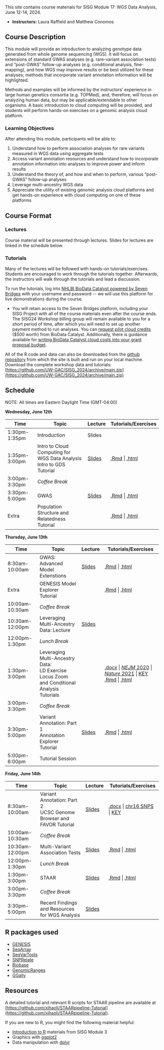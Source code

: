 This site contains course materials for SISG Module 17: WGS Data Analysis, June 12-14, 2024. 

- **Instructors:** Laura Raffield and Matthew Conomos

## Course Description
This module will provide an introduction to analyzing genotype data generated from whole genome sequencing (WGS). It will focus on extensions of standard GWAS analyses (e.g. rare-variant association tests) and “post-GWAS” follow-up analyses (e.g. conditional analysis, fine-mapping), and how WGS may improve results or be best utilized for these analyses; methods that incorporate variant annotation information will be highlighted.

Methods and examples will be informed by the instructors’ experience in large human genetics consortia (e.g. TOPMed), and, therefore, will focus on analyzing human data, but may be applicable/extendable to other organisms. A basic introduction to cloud computing will be provided, and students will perform hands-on exercises on a genomic analysis cloud platform.

### Learning Objectives
After attending this module, participants will be able to: 
1. Understand how to perform association analyses for rare variants measured in WGS data using aggregate tests
2. Access variant annotation resources and understand how to incorporate annotation information into analyses to improve power and inform results
3. Understand the theory of, and how and when to perform, various “post-GWAS” follow-up analyses 
4. Leverage multi-ancestry WGS data
5. Appreciate the utility of existing genomic analysis cloud platforms and get hands-on experience with cloud computing on one of these platforms

## Course Format

### Lectures
Course material will be presented through lectures. Slides for lectures are linked in the schedule below.

### Tutorials
Many of the lectures will be followed with hands-on tutorials/exercises. Students are encouraged to work through the tutorials together. Afterwards, the instructors will walk through the tutorials and lead a discussion.

To run the tutorials, log into [NHLBI BioData Catalyst powered by Seven Bridges](https://platform.sb.biodatacatalyst.nhlbi.nih.gov) with your username and password -- we will use this platform for live demonstrations during the course.

- You will retain access to the Seven Bridges platform, including your SISG Project with all of the course materials even after the course ends. The SISG24 Workshop billing group will remain available to you for a short period of time, after which you will need to set up another payment method to run analyses. You can [request pilot cloud credits](https://biodatacatalyst.nhlbi.nih.gov/resources/cloud-credits) ($500 worth) from BioData Catalyst. Additionally, there is guidance available for [writing BioData Catalyst cloud costs into your grant proposal budget](https://bdcatalyst.gitbook.io/biodata-catalyst-documentation/written-documentation/getting-started/writing-biodata-catalyst-into-a-grant-proposal). 

All of the R code and data can also be downloaded from the [github repository](https://github.com/UW-GAC/SISG_2024) from which the site is built and run on your local machine. Download the complete workshop data and tutorials: [https://github.com/UW-GAC/SISG_2024/archive/main.zip](https://github.com/UW-GAC/SISG_2024/archive/main.zip)


## Schedule

NOTE: All times are Eastern Daylight Time (GMT-04:00)

**Wednesday, June 12th**

| Time | Topic | Lecture | Tutorials/Exercises |
| --- | --- | --- | --- |
| 1:30pm-1:35pm | Introduction | Slides | |
| 1:35pm-3:00pm | Intro to Cloud Computing for WGS Data Analysis <br> Intro to GDS Tutorial | [Slides](https://docs.google.com/presentation/d/1SVbxImtUE0VsEHzl8mpj2oXBdT_Alw8twkj1CX8efLY/preview?slide=id.p) | [.Rmd](https://github.com/UW-GAC/SISG_2024/blob/main/01_gds_intro.Rmd) \| [.html](https://htmlpreview.github.io/?https://github.com/UW-GAC/SISG_2024/blob/main/01_gds_intro.html) |
| 3:00pm-3:30pm | _Coffee Break_ | | |
| 3:30pm-5:00pm | GWAS | [Slides](https://drive.google.com/file/d/1QvaRc5n1TI85qPAHTj3SuKRWYo1Flmaf/view?usp=drive_link) | [.Rmd](https://github.com/UW-GAC/SISG_2024/blob/main/02_GWAS.Rmd) \| [.html](https://htmlpreview.github.io/?https://github.com/UW-GAC/SISG_2024/blob/main/02_GWAS.html) |
| Extra | Population Structure and Relatedness Tutorial | | [.Rmd](https://github.com/UW-GAC/SISG_2024/blob/main/02.A_pop_structure_relatedness.Rmd) \| [.html](https://htmlpreview.github.io/?https://github.com/UW-GAC/SISG_2024/blob/main/02.A_pop_structure_relatedness.html)

**Thursday, June 13th**

| Time | Topic | Lecture | Tutorials/Exercises |
| --- | --- | --- | --- |
| 8:30am-10:00am | GWAS: Advanced Model Extenstions | [Slides](https://drive.google.com/file/d/1Fam4_KTQYRl20vANVkIbHm8TxgTLke5h/view?usp=drive_link) | [.Rmd](https://github.com/UW-GAC/SISG_2024/blob/main/03_advanced_GWAS.Rmd) \| [.html](https://htmlpreview.github.io/?https://github.com/UW-GAC/SISG_2024/blob/main/03_advanced_GWAS.html) |
| Extra | GENESIS Model Explorer Tutorial | | [.Rmd](https://github.com/UW-GAC/SISG_2024/blob/main/03.A_GENESIS_model_explorer.Rmd) \| [.html](https://htmlpreview.github.io/?https://github.com/UW-GAC/SISG_2024/blob/main/03.A_GENESIS_model_explorer.html)
| 10:00am-10:30am | _Coffee Break_ | | |
| 10:30am-12:00pm | Leveraging Multi-Ancestry Data: Lecture | [Slides](https://docs.google.com/presentation/d/1tXdJ1ti1kOBgQhD1M_LTB7WOQZ2r9HmJ/preview?slide=id.p1) |
| 12:00pm-1:30pm | _Lunch Break_ | | |
| 1:30pm-3:00pm | Leveraging Multi-Ancestry Data: <br> LD Exercise <br> Locus Zoom and Conditional Analysis Tutorials | | [.docx](https://docs.google.com/document/d/1Zkhwa2uwzvwTVpy-sAsYIkvwFDKlLEin/preview) \| [_NEJM_ 2020](https://drive.google.com/file/d/1AxGGz1r9KOM7i0xPE34b7KA7Ern7J6HB/view?usp=drive_link) \| [_Nature_ 2021](https://drive.google.com/file/d/171FkSo0lAkbuAAX1tzc1LhdOYuqWFeNJ/view?usp=drive_link)  \| [KEY](https://docs.google.com/document/d/1lIBwrP-79LcaHRCqTD3snZro5Ylb6cyA/preview) <br> [.Rmd](https://github.com/UW-GAC/SISG_2024/blob/main/04_conditional_analysis.Rmd) \| [.html](https://htmlpreview.github.io/?https://github.com/UW-GAC/SISG_2024/blob/main/04_conditional_analysis.html)
| 3:00pm-3:30pm | _Coffee Break_ | | |
| 3:30pm-5:00pm | Variant Annotation: Part 1 <br> Annotation Explorer Tutorial | [Slides](https://docs.google.com/presentation/d/1W4A_XSPKwYSIJnzO9YmFh478CD4bT7Wv/preview?slide=id.p1) | [.Rmd](https://github.com/UW-GAC/SISG_2024/blob/main/05_annotation_explorer.Rmd) \| [.html](https://htmlpreview.github.io/?https://github.com/UW-GAC/SISG_2024/blob/main/05_annotation_explorer.html) |
| 5:00pm-6:00pm | Tutorial Session | | |

**Friday, June 14th**

| Time | Topic | Lecture | Tutorials/Exercises |
| --- | --- | --- | --- |
| 8:30am-10:00am | Variant Annotation: Part 2 <br> UCSC Genome Browser and FAVOR Tutorial | [Slides](https://docs.google.com/presentation/d/1W4A_XSPKwYSIJnzO9YmFh478CD4bT7Wv/preview?slide=id.p29) | [.docx](https://docs.google.com/document/d/1M1AeVvF0o7-g-ASouXGVXm96pf2ucxmI/preview) \| [chr16 SNPS](https://drive.google.com/file/d/1wIsk7rJlcfodfgQwLV-I8Ofh23GhqN5d/view?usp=drive_link) \| [KEY](https://docs.google.com/document/d/1PJcxgAPblVnGcfDsY_ns8A4mi8yFSshZ/preview) |
| 10:00am-10:30am | _Coffee Break_ | | |
| 10:30am-12:00pm | Multi-Variant Association Tests | [Slides](https://drive.google.com/file/d/1Gp2G-Lb7z44okN8twGpltBZR_zlQDUa7/view?usp=drive_link) | [.Rmd](https://github.com/UW-GAC/SISG_2024/blob/main/06_aggregate_tests.Rmd) \| [.html](https://htmlpreview.github.io/?https://github.com/UW-GAC/SISG_2024/blob/main/06_aggregate_tests.html)
| 12:00pm-1:30pm | _Lunch Break_ | | |
| 1:30pm-3:00pm | STAAR | [Slides](https://docs.google.com/presentation/d/1svNLntJqOfqrwHhY3Gr39aON53pgz_0T/preview?slide=id.p1) | [.Rmd](https://github.com/UW-GAC/SISG_2024/blob/main/07_STAAR.Rmd) \| [.html](https://htmlpreview.github.io/?https://github.com/UW-GAC/SISG_2024/blob/main/07_STAAR.html) |
| 3:00pm-3:30pm | _Coffee Break_ | | |
| 3:30pm-5:00pm | Recent Findings and Resources for WGS Analysis | [Slides](https://docs.google.com/presentation/d/1D9W_sCeM6ydkEZcJH00GsJ0QPaCjB2A-/preview?slide=id.p1) |

## R packages used

- [GENESIS](http://bioconductor.org/packages/release/bioc/html/GENESIS.html)
- [SeqArray](http://bioconductor.org/packages/release/bioc/html/SeqArray.html)
- [SeqVarTools](http://bioconductor.org/packages/release/bioc/html/SeqVarTools.html)
- [SNPRelate](http://bioconductor.org/packages/release/bioc/html/SNPRelate.html)
- [Biobase](https://bioconductor.org/packages/release/bioc/html/Biobase.html)
- [GenomicRanges](https://bioconductor.org/packages/release/bioc/html/GenomicRanges.html)
- [GGally](https://cran.r-project.org/web/packages/GGally)


## Resources

A detailed tutorial and relevant R scripts for STAAR pipeline are available at [https://github.com/xihaoli/STAARpipeline-Tutorial](https://github.com/xihaoli/STAARpipeline-Tutorial).

If you are new to R, you might find the following material helpful:

- [Introduction to R](http://faculty.washington.edu/kenrice/rintro/) materials from SISG Module 3
- Graphics with [ggplot2](https://ggplot2.tidyverse.org/)
- Data manipulation with [dplyr](http://dplyr.tidyverse.org/)

